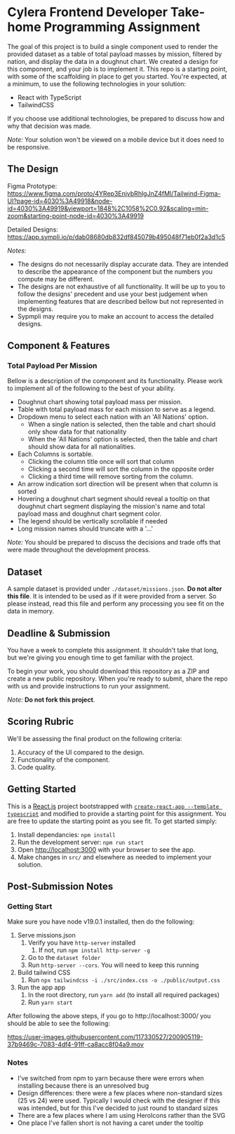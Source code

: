 # Cylera Frontend Developer Take-home Programming Assignment

The goal of this project is to build a single component used to render the provided dataset as a table of total payload masses by mission, filtered by nation, and display the data in a doughnut chart. We created a design for this component, and your job is to implement it. This repo is a starting point, with some of the scaffolding in place to get you started. You're expected, at a minimum, to use the following technologies in your solution:

- React with TypeScript
- TailwindCSS

If you choose use additional technologies, be prepared to discuss how and why that decision was made.

_Note:_ Your solution won't be viewed on a mobile device but it does need to be responsive.

## The Design

Figma Prototype: https://www.figma.com/proto/4YRep3EnjvbRhlgJnZ4fMl/Tailwind-Figma-UI?page-id=4030%3A49918&node-id=4030%3A49919&viewport=1848%2C1058%2C0.92&scaling=min-zoom&starting-point-node-id=4030%3A49919

Detailed Designs: https://app.sympli.io/p/dab08680db832df845079b495048f71eb0f2a3d1c5

_Notes:_

- The designs do not necessarily display accurate data. They are intended to describe the appearance of the component but the numbers you compute may be different.
- The designs are not exhaustive of all functionality. It will be up to you to follow the designs' precedent and use your best judgement when implementing features that are described bellow but not represented in the designs.
- Sypmpli may require you to make an account to access the detailed designs.

## Component & Features

### Total Payload Per Mission

Bellow is a description of the component and its functionality. Please work to implement all of the following to the best of your ability.

- Doughnut chart showing total payload mass per mission.
- Table with total payload mass for each mission to serve as a legend.
- Dropdown menu to select each nation with an 'All Nations' option.
  - When a single nation is selected, then the table and chart should only show data for that nationality
  - When the 'All Nations' option is selected, then the table and chart should show data for all nationalities.
- Each Columns is sortable.
  - Clicking the column title once will sort that column
  - Clicking a second time will sort the column in the opposite order
  - Clicking a third time will remove sorting from the column.
- An arrow indication sort direction will be present when that column is sorted
- Hovering a doughnut chart segment should reveal a tooltip on that doughnut chart segment displaying the mission's name and total payload mass and doughnut chart segment color.
- The legend should be vertically scrollable if needed
- Long mission names should truncate with a '...'

_Note:_ You should be prepared to discuss the decisions and trade offs that were made throughout the development process.

## Dataset

A sample dataset is provided under `./dataset/missions.json`. **Do not alter this file**. It is intended to be used as if it were provided from a server. So please instead, read this file and perform any processing you see fit on the data in memory.

## Deadline & Submission

You have a week to complete this assignment. It shouldn't take that long, but we're giving you enough time to get familiar with the project.

To begin your work, you should download this repository as a ZIP and create a new public repository. When you're ready to submit, share the repo with us and provide instructions to run your assignment.

 _Note:_ **Do not fork this project**.
 
## Scoring Rubric

We'll be assessing the final product on the following criteria:

1. Accuracy of the UI compared to the design.
2. Functionality of the component.
3. Code quality.

## Getting Started

This is a [React.js](https://reactjs.org) project bootstrapped with [`create-react-app --template typescript`](https://create-react-app.dev/docs/adding-typescript/) and modified to provide a starting point for this assignment. You are free to update the starting point as you see fit. To get started simply:

1. Install dependancies: `npm install`
2. Run the development server: `npm run start`
3. Open [http://localhost:3000](http://localhost:3000) with your browser to see the app.
4. Make changes in `src/` and elsewhere as needed to implement your solution.


## Post-Submission Notes

### Getting Start
Make sure you have node v19.0.1 installed, then do the following:

1. Serve missions.json
    1. Verify you have `http-server` installed
        1. If not, run `npm install http-server -g`
    1. Go to the `dataset folder`
    1. Run `http-server --cors`. You will need to keep this running
1. Build tailwind CSS
   1. Run `npx tailwindcss -i ./src/index.css -o ./public/output.css`
1. Run the app app
    1.  In the root directory, run `yarn add` (to install all required packages)
    1.  Run `yarn start`
    
After following the above steps, if you go to http://localhost:3000/ you should be able to see the following:

https://user-images.githubusercontent.com/117330527/200905119-37b9469c-7083-4df4-91ff-ca8acc8f04a9.mov



### Notes
- I've switched from npm to yarn because there were errors when installing because there is an unresolved bug
- Design differences: there were a few places where non-standard sizes (25 vs 24) were used. Typically I would check with the designer if this was intended, but for this I've decided to just round to standard sizes
- There are a few places where I am using HeroIcons rather than the SVG
- One place I've fallen short is not having a caret under the tooltip

